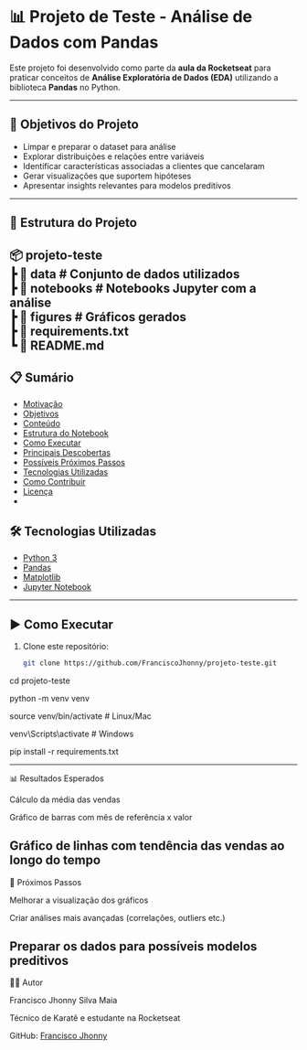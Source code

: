 # 📊 Projeto de Teste - Análise de Dados com Pandas

Este projeto foi desenvolvido como parte da **aula da Rocketseat** para praticar conceitos de **Análise Exploratória de Dados (EDA)** utilizando a biblioteca **Pandas** no Python.

---

## 🚀 Objetivos do Projeto

- Limpar e preparar o dataset para análise  
- Explorar distribuições e relações entre variáveis  
- Identificar características associadas a clientes que cancelaram  
- Gerar visualizações que suportem hipóteses  
- Apresentar insights relevantes para modelos preditivos  

---

## 📂 Estrutura do Projeto

📦 projeto-teste
<BR>┣ 📂 data # Conjunto de dados utilizados
<BR>┣ 📂 notebooks # Notebooks Jupyter com a análise
<BR>┣ 📂 figures # Gráficos gerados
<BR>┣ 📜 requirements.txt
<BR>┗ 📜 README.md
---
## 📋 Sumário

- [Motivação](#motivação)  
- [Objetivos](#objetivos)  
- [Conteúdo](#conteúdo)  
- [Estrutura do Notebook](#estrutura-do-notebook)  
- [Como Executar](#como-executar)  
- [Principais Descobertas](#principais-descobertas)  
- [Possíveis Próximos Passos](#possíveis-próximos-passos)  
- [Tecnologias Utilizadas](#tecnologias-utilizadas)  
- [Como Contribuir](#como-contribuir)  
- [Licença](#licença)
- 
## 🛠 Tecnologias Utilizadas

- [Python 3](https://www.python.org/)  
- [Pandas](https://pandas.pydata.org/)  
- [Matplotlib](https://matplotlib.org/)  
- [Jupyter Notebook](https://jupyter.org/)  

---

## ▶️ Como Executar

1. Clone este repositório:
   ```bash
   git clone https://github.com/FranciscoJhonny/projeto-teste.git
cd projeto-teste

python -m venv venv

source venv/bin/activate   # Linux/Mac

venv\Scripts\activate      # Windows

pip install -r requirements.txt

---
📊 Resultados Esperados

Cálculo da média das vendas

Gráfico de barras com mês de referência x valor

Gráfico de linhas com tendência das vendas ao longo do tempo
---
📌 Próximos Passos

Melhorar a visualização dos gráficos

Criar análises mais avançadas (correlações, outliers etc.)

Preparar os dados para possíveis modelos preditivos
---
👨‍💻 Autor

Francisco Jhonny Silva Maia

Técnico de Karatê e estudante na Rocketseat

GitHub: [Francisco Jhonny](https://github.com/FranciscoJhonny)


